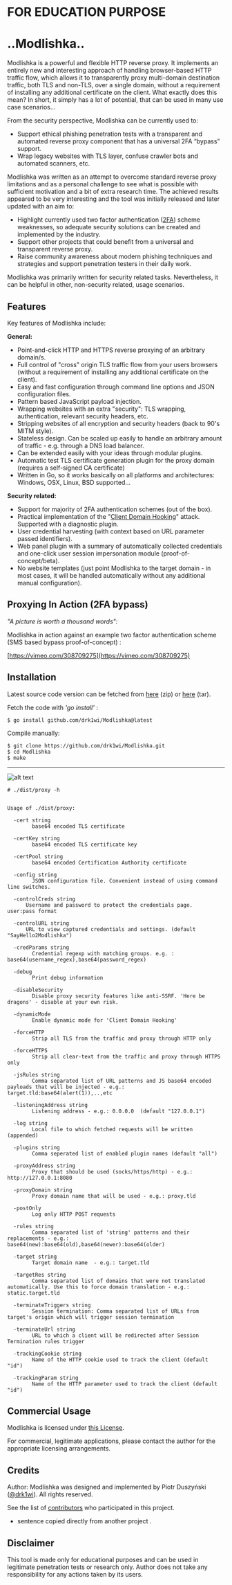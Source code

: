 # FOR EDUCATION PURPOSE

# ..Modlishka..

Modlishka is a powerful and flexible HTTP reverse proxy. It implements an entirely new and interesting approach of handling browser-based HTTP traffic flow, which allows it to transparently proxy multi-domain destination traffic, both TLS and non-TLS, over a single domain, without a requirement of installing any additional certificate on the client. What exactly does this mean? In short, it simply has a lot of potential, that can be used in many use case scenarios...

From the security perspective, Modlishka can be currently used to:
-	Support ethical phishing penetration tests with a transparent and automated reverse proxy component that has a universal 2FA “bypass” support.
-  Wrap legacy websites with TLS layer, confuse crawler bots and automated scanners, etc.


Modlishka was written as an attempt to overcome standard reverse proxy limitations and as a personal challenge to see what is possible with sufficient motivation and a bit of extra research time. 
The achieved results appeared to be very interesting and the tool was initially released and later updated with an aim to:
- Highlight currently used two factor authentication ([2FA](https://blog.duszynski.eu/phishing-ng-bypassing-2fa-with-modlishka/)) scheme weaknesses, so adequate security solutions can be created and implemented by the industry.
- Support other projects that could benefit from a universal and transparent reverse proxy.
- Raise community awareness about modern phishing techniques and strategies and support penetration testers in their daily work.


Modlishka was primarily written for security related tasks. Nevertheless, it can be helpful in other, non-security related, usage scenarios.

Features
--------

Key features of Modlishka include:

**General:**
-   Point-and-click HTTP and HTTPS reverse proxying of an arbitrary domain/s.
-   Full control of "cross" origin TLS traffic flow from your users browsers (without a requirement of installing any additional certificate on the client).
-   Easy and fast configuration through command line options and JSON configuration files.
-   Pattern based JavaScript payload injection.
-   Wrapping websites with an extra "security": TLS wrapping, authentication, relevant security headers, etc. 
-   Stripping websites of all encryption and security headers (back to 90's MITM style). 
-   Stateless design. Can be scaled up easily to handle an arbitrary amount of traffic  - e.g. through a DNS load balancer.
-   Can be extended easily with your ideas through modular plugins.
-   Automatic test TLS certificate generation plugin for the proxy domain (requires a self-signed CA certificate)
-   Written in Go, so it works basically on all platforms and architectures: Windows, OSX, Linux, BSD supported...

**Security related:**
-  Support for majority of 2FA authentication schemes (out of the box).
-   Practical implementation of the "[Client Domain Hooking](https://blog.duszynski.eu/client-domain-hooking-in-practice/)" attack. Supported with a diagnostic plugin.
-  User credential harvesting (with context based on URL parameter passed identifiers).
-  Web panel plugin with a summary of automatically collected credentials and one-click user session impersonation module (proof-of-concept/beta).
-  No website templates (just point Modlishka to the target domain - in most cases, it will be handled automatically without any additional manual configuration).


Proxying In Action (2FA bypass)
------
_"A picture is worth a thousand words":_

Modlishka in action against an example two factor authentication scheme (SMS based bypass proof-of-concept)  :

[https://vimeo.com/308709275](https://vimeo.com/308709275)

Installation
------------

Latest source code version can be fetched from [here](https://github.com/drk1wi/modlishka/zipball/master) (zip) or [here](https://github.com/drk1wi/modlishka/tarball/master) (tar).



Fetch the code with _'go install'_ :

    $ go install github.com/drk1wi/Modlishka@latest

Compile manually:

    $ git clone https://github.com/drk1wi/Modlishka.git
    $ cd Modlishka
    $ make
    
------

![alt text](https://github.com/drk1wi/assets/raw/master/0876a672f771046e833f2242f6be5d3cf01519efdbb9dad0e1ed2d33e33fecbc.png)

    # ./dist/proxy -h
  
    
    Usage of ./dist/proxy:
          
      -cert string
        	base64 encoded TLS certificate
      
      -certKey string
        	base64 encoded TLS certificate key
      
      -certPool string
        	base64 encoded Certification Authority certificate
      
      -config string
        	JSON configuration file. Convenient instead of using command line switches.
          
      -controlCreds string
          Username and password to protect the credentials page.  user:pass format
          
      -controlURL string
          URL to view captured credentials and settings. (default "SayHello2Modlishka")
          
      -credParams string
          	Credential regexp with matching groups. e.g. : base64(username_regex),base64(password_regex)

      -debug
        	Print debug information
      
      -disableSecurity
        	Disable proxy security features like anti-SSRF. 'Here be dragons' - disable at your own risk.
      
      -dynamicMode
          	Enable dynamic mode for 'Client Domain Hooking'
      
      -forceHTTP
         	Strip all TLS from the traffic and proxy through HTTP only
    
      -forceHTTPS
         	Strip all clear-text from the traffic and proxy through HTTPS only
     
      -jsRules string
        	Comma separated list of URL patterns and JS base64 encoded payloads that will be injected - e.g.: target.tld:base64(alert(1)),..,etc
      
      -listeningAddress string
        	Listening address - e.g.: 0.0.0.0  (default "127.0.0.1")
      
      -log string
        	Local file to which fetched requests will be written (appended)
      
      -plugins string
        	Comma seperated list of enabled plugin names (default "all")
      
      -proxyAddress string
    	    Proxy that should be used (socks/https/http) - e.g.: http://127.0.0.1:8080 
         
      -proxyDomain string
        	Proxy domain name that will be used - e.g.: proxy.tld
      
      -postOnly
        	Log only HTTP POST requests
      
      -rules string
          	Comma separated list of 'string' patterns and their replacements - e.g.: base64(new):base64(old),base64(newer):base64(older)

      -target string
        	Target domain name  - e.g.: target.tld
         
      -targetRes string
        	Comma separated list of domains that were not translated automatically. Use this to force domain translation - e.g.: static.target.tld 
      
      -terminateTriggers string
        	Session termination: Comma separated list of URLs from target's origin which will trigger session termination
        		
      -terminateUrl string
        	URL to which a client will be redirected after Session Termination rules trigger
      
      -trackingCookie string
        	Name of the HTTP cookie used to track the client (default "id")
      
      -trackingParam string
        	Name of the HTTP parameter used to track the client (default "id")


Commercial Usage
-------
Modlishka is licensed under [this License](https://raw.githubusercontent.com/drk1wi/Modlishka/master/LICENSE). 

For commercial, legitimate applications, please contact the author for the appropriate licensing arrangements.

Credits 
-------
Author: Modlishka was designed and implemented by Piotr Duszyński ([@drk1wi](https://twitter.com/drk1wi)). All rights reserved.

See the list of [contributors](https://github.com/drk1wi/Modlishka/graphs/contributors) who participated in this project.

* sentence copied directly from another project .

Disclaimer
----------
This tool is made only for educational purposes and can be used in legitimate penetration tests or research only. Author does not take any responsibility for any actions taken by its users.

